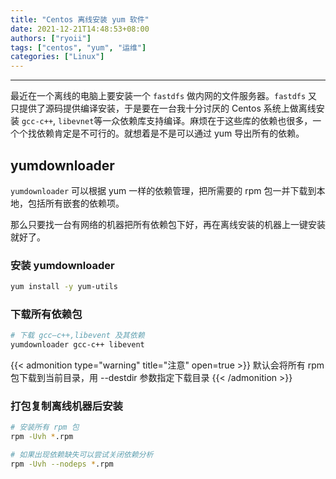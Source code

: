 ```yaml
---
title: "Centos 离线安装 yum 软件"
date: 2021-12-21T14:48:53+08:00
authors: ["ryoii"]
tags: ["centos", "yum", "运维"]
categories: ["Linux"]
---
```


---

最近在一个离线的电脑上要安装一个 `fastdfs` 做内网的文件服务器。`fastdfs` 又只提供了源码提供编译安装，于是要在一台我十分讨厌的 Centos 系统上做离线安装 `gcc-c++`, `libevnet`等一众依赖库支持编译。麻烦在于这些库的依赖也很多，一个个找依赖肯定是不可行的。就想着是不是可以通过 yum 导出所有的依赖。

## yumdownloader

`yumdownloader` 可以根据 yum 一样的依赖管理，把所需要的 rpm 包一并下载到本地，包括所有嵌套的依赖项。

那么只要找一台有网络的机器把所有依赖包下好，再在离线安装的机器上一键安装就好了。

### 安装 yumdownloader

```bash
yum install -y yum-utils
```

### 下载所有依赖包

```bash
# 下载 gcc—c++,libevent 及其依赖
yumdownloader gcc-c++ libevent
```

{{< admonition type="warning" title="注意" open=true >}}
默认会将所有 rpm 包下载到当前目录，用 --destdir 参数指定下载目录
{{< /admonition >}}

### 打包复制离线机器后安装

```bash
# 安装所有 rpm 包
rpm -Uvh *.rpm

# 如果出现依赖缺失可以尝试关闭依赖分析
rpm -Uvh --nodeps *.rpm
```
